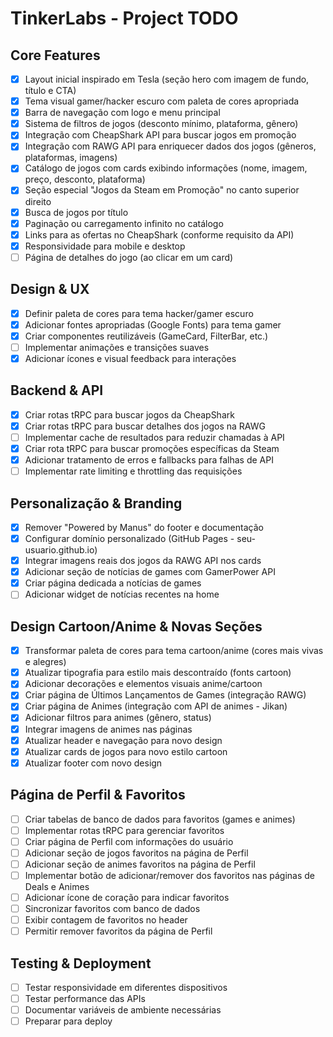 # TinkerLabs - Project TODO

## Core Features

- [x] Layout inicial inspirado em Tesla (seção hero com imagem de fundo, título e CTA)
- [x] Tema visual gamer/hacker escuro com paleta de cores apropriada
- [x] Barra de navegação com logo e menu principal
- [x] Sistema de filtros de jogos (desconto mínimo, plataforma, gênero)
- [x] Integração com CheapShark API para buscar jogos em promoção
- [x] Integração com RAWG API para enriquecer dados dos jogos (gêneros, plataformas, imagens)
- [x] Catálogo de jogos com cards exibindo informações (nome, imagem, preço, desconto, plataforma)
- [x] Seção especial "Jogos da Steam em Promoção" no canto superior direito
- [x] Busca de jogos por título
- [x] Paginação ou carregamento infinito no catálogo
- [x] Links para as ofertas no CheapShark (conforme requisito da API)
- [x] Responsividade para mobile e desktop
- [ ] Página de detalhes do jogo (ao clicar em um card)

## Design & UX

- [x] Definir paleta de cores para tema hacker/gamer escuro
- [x] Adicionar fontes apropriadas (Google Fonts) para tema gamer
- [x] Criar componentes reutilizáveis (GameCard, FilterBar, etc.)
- [ ] Implementar animações e transições suaves
- [x] Adicionar ícones e visual feedback para interações

## Backend & API

- [x] Criar rotas tRPC para buscar jogos da CheapShark
- [x] Criar rotas tRPC para buscar detalhes dos jogos na RAWG
- [ ] Implementar cache de resultados para reduzir chamadas à API
- [x] Criar rota tRPC para buscar promoções específicas da Steam
- [x] Adicionar tratamento de erros e fallbacks para falhas de API
- [ ] Implementar rate limiting e throttling das requisições

## Personalização & Branding

- [x] Remover "Powered by Manus" do footer e documentação
- [x] Configurar domínio personalizado (GitHub Pages - seu-usuario.github.io)
- [x] Integrar imagens reais dos jogos da RAWG API nos cards
- [x] Adicionar seção de notícias de games com GamerPower API
- [x] Criar página dedicada a notícias de games
- [ ] Adicionar widget de notícias recentes na home

## Design Cartoon/Anime & Novas Seções

- [x] Transformar paleta de cores para tema cartoon/anime (cores mais vivas e alegres)
- [x] Atualizar tipografia para estilo mais descontraído (fonts cartoon)
- [x] Adicionar decorações e elementos visuais anime/cartoon
- [x] Criar página de Últimos Lançamentos de Games (integração RAWG)
- [x] Criar página de Animes (integração com API de animes - Jikan)
- [x] Adicionar filtros para animes (gênero, status)
- [x] Integrar imagens de animes nas páginas
- [x] Atualizar header e navegação para novo design
- [x] Atualizar cards de jogos para novo estilo cartoon
- [x] Atualizar footer com novo design

## Página de Perfil & Favoritos

- [ ] Criar tabelas de banco de dados para favoritos (games e animes)
- [ ] Implementar rotas tRPC para gerenciar favoritos
- [ ] Criar página de Perfil com informações do usuário
- [ ] Adicionar seção de jogos favoritos na página de Perfil
- [ ] Adicionar seção de animes favoritos na página de Perfil
- [ ] Implementar botão de adicionar/remover dos favoritos nas páginas de Deals e Animes
- [ ] Adicionar ícone de coração para indicar favoritos
- [ ] Sincronizar favoritos com banco de dados
- [ ] Exibir contagem de favoritos no header
- [ ] Permitir remover favoritos da página de Perfil

## Testing & Deployment

- [ ] Testar responsividade em diferentes dispositivos
- [ ] Testar performance das APIs
- [ ] Documentar variáveis de ambiente necessárias
- [ ] Preparar para deploy

